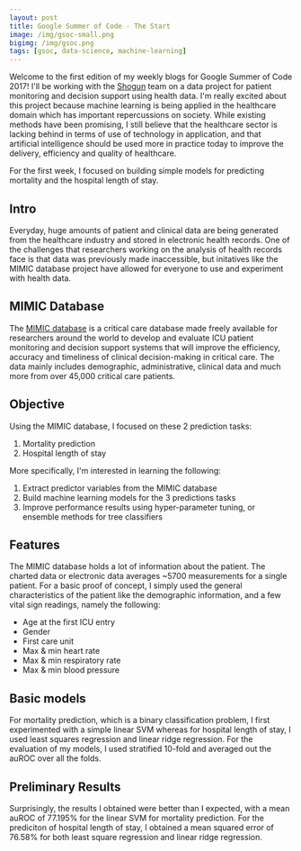 ```yaml
---
layout: post
title: Google Summer of Code - The Start
image: /img/gsoc-small.png
bigimg: /img/gsoc.png
tags: [gsoc, data-science, machine-learning]
---
```


Welcome to the first edition of my weekly blogs for Google Summer of Code 2017! I'll be working with the [Shogun](http://shogun.ml) team on a data project for patient monitoring and decision support using health data. I'm really excited about this project because machine learning is being applied in the healthcare domain which has important repercussions on society. While existing methods have been promising, I still believe that the healthcare sector is lacking behind in terms of use of technology in application, and that artificial intelligence should be used more in practice today to improve the delivery, efficiency and quality of healthcare.

For the first week, I focused on building simple models for predicting mortality and the hospital length of stay.

## Intro

Everyday, huge amounts of patient and clinical data are being generated from the healthcare industry and stored in electronic health records. One of the challenges that researchers working on the analysis of health records face is that data was previously made inaccessible, but initatives like the MIMIC database project have allowed for everyone to use and experiment with health data.

## MIMIC Database

The [MIMIC database](https://mimic.physionet.org/
) is a critical care database made freely available for researchers around the world to develop and evaluate ICU patient monitoring and decision support systems that will improve the efficiency, accuracy and timeliness of clinical decision-making in critical care. The data mainly includes demographic, administrative, clinical data and much more from over 45,000 critical care patients.

## Objective

Using the MIMIC database, I focused on these 2 prediction tasks:

1. Mortality prediction
2. Hospital length of stay  

More specifically, I'm interested in learning the following:

1. Extract predictor variables from the MIMIC database
2. Build machine learning models for the 3 predictions tasks
3. Improve performance results using hyper-parameter tuning, or ensemble methods for tree classifiers

## Features

The MIMIC database holds a lot of information about the patient. The charted data or electronic data averages ~5700 measurements for a single patient. For a basic proof of concept, I simply used the general characteristics of the patient like the demographic information, and a few vital sign readings, namely the following:

* Age at the first ICU entry
* Gender
* First care unit
* Max & min heart rate
* Max & min respiratory rate
* Max & min blood pressure

## Basic models

For mortality prediction, which is a binary classification problem, I first experimented with a simple linear SVM whereas for hospital length of stay, I used least squares regression and linear ridge regression. For the evaluation of my models, I used stratified 10-fold and averaged out the auROC over all the folds.

## Preliminary Results

Surprisingly, the results I obtained were better than I expected, with a mean auROC of 77.195% for the linear SVM for mortality prediction. For the prediciton of hospital length of stay, I obtained a mean squared error of 76.58% for both least square regression and linear ridge regression.
